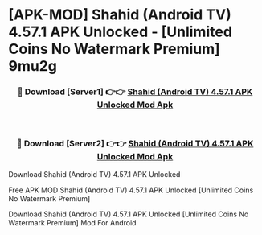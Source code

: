 # [APK-MOD] Shahid (Android TV) 4.57.1 APK Unlocked - [Unlimited Coins No Watermark Premium] 9mu2g



<div align="center">
<h3>🔴 Download [Server1] 👉👉 <a href="https://momento.my/?title=Shahid_(Android_TV)_4.57.1_APK_Unlocked">Shahid (Android TV) 4.57.1 APK Unlocked Mod Apk</a></h3><br>

<h3>🔴 Download [Server2] 👉👉 <a href="https://momento.my/?title=Shahid_(Android_TV)_4.57.1_APK_Unlocked">Shahid (Android TV) 4.57.1 APK Unlocked Mod Apk</a></h3>
</div>



Download Shahid (Android TV) 4.57.1 APK Unlocked 

Free APK MOD Shahid (Android TV) 4.57.1 APK Unlocked [Unlimited Coins No Watermark Premium]

Download Shahid (Android TV) 4.57.1 APK Unlocked [Unlimited Coins No Watermark Premium] Mod For Android
